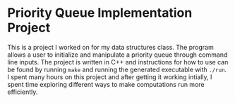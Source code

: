 # Priority Queue Implementation Project
This is a project I worked on for my data structures class. The program allows a user to initialize and manipulate a priority queue through command line inputs. The project is written in C++ and instructions for how to use can be found by running `make` and running the generated executable with `./run`. I spent many hours on this project and after getting it working intially, I spent time exploring different ways to make computations run more efficiently.
